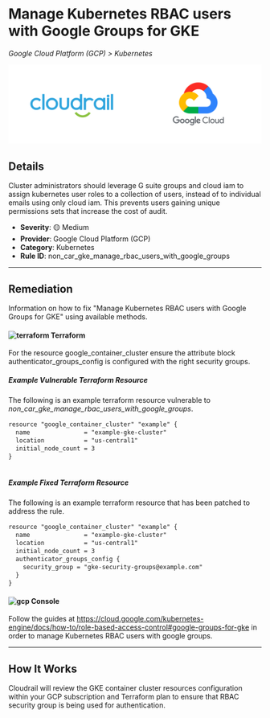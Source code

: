# Manage Kubernetes RBAC users with Google Groups for GKE

*Google Cloud Platform (GCP) > Kubernetes*

![Cloudrail and Google Cloud Platform (GCP) logos](../images/cloudrail_gcp.png)

## Details
Cluster administrators should leverage G suite groups and cloud iam to assign kubernetes user roles to a collection of users, instead of to individual emails using only cloud iam. This prevents users gaining unique permissions sets that increase the cost of audit.

- **Severity**: 🟡 Medium
- **Provider**: Google Cloud Platform (GCP)
- **Category**: Kubernetes
- **Rule ID**: non_car_gke_manage_rbac_users_with_google_groups

---

## Remediation
Information on how to fix "Manage Kubernetes RBAC users with Google Groups for GKE" using available methods.


####  <img src="../_media/emojis/terraform.png" alt="terraform" width="20"/>  Terraform
For the resource google_container_cluster ensure the attribute block authenticator_groups_config is configured with the right security groups.



##### Example Vulnerable Terraform Resource
The following is an example terraform resource vulnerable to *non_car_gke_manage_rbac_users_with_google_groups*.
```hcl
resource "google_container_cluster" "example" {
  name               = "example-gke-cluster"
  location           = "us-central1"
  initial_node_count = 3
}


```



##### Example Fixed Terraform Resource
The following is an example terraform resource that has been patched to address the rule.
```hcl
resource "google_container_cluster" "example" {
  name               = "example-gke-cluster"
  location           = "us-central1"
  initial_node_count = 3
  authenticator_groups_config {
    security_group = "gke-security-groups@example.com"
  }
}

```







####  <img src="../_media/emojis/gcp.png" alt="gcp" width="20"/> Console
Follow the guides at <https://cloud.google.com/kubernetes-engine/docs/how-to/role-based-access-control#google-groups-for-gke> in order to manage Kubernetes RBAC users with google groups.




---

## How It Works
Cloudrail will review the GKE container cluster resources configuration within your GCP subscription and Terraform plan to ensure that RBAC security group is being used for authentication.